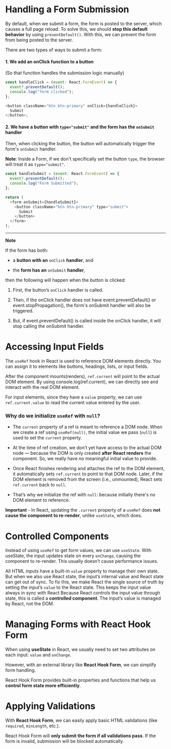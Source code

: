 # Handling a Form Submission

By default, when we submit a form, the form is posted to the server, which causes a full page reload. To solve this, we should **stop this default behavior** by using `preventDefault()`. With this, we can prevent the form from being posted to the server.

There are two types of ways to submit a form:

#### 1. We add an onClick function to a button

(So that function handles the submission logic manually)

```javascript
const handleClick = (event: React.FormEvent) => {
  event?.preventDefault();
  console.log("form clicked");
};

<button className="btn btn-primary" onClick={handleClick}>
  Submit
</button>;
```

#### 2. We have a button with `type="submit"` and the form has the `onSubmit` handler

Then, when clicking the button, the button will automatically trigger the form's `onSubmit` handler.

**Note**: Inside a Form, if we don't specifically set the button `type`, the browser will treat it as `type="submit"`.

```javascript
const handleSubmit = (event: React.FormEvent) => {
  event?.preventDefault();
  console.log("Form Submitted");
};

return (
  <form onSubmit={handleSubmit}>
    <button className="btn btn-primary" type="submit">
      Submit
    </button>
  </form>
);
```

---

**Note**

If the form has both:

- a **button with an** `onClick` **handler**, and

- the **form has an** `onSubmit` **handler**,

then the following will happen when the button is clicked:

1. First, the button’s `onClick` handler is called.

2. Then, if the onClick handler does not have event.preventDefault() or event.stopPropagation(), the form's onSubmit handler will also be triggered.

3. But, if event.preventDefault() is called inside the onClick handler, it will stop calling the onSubmit handler.

# Accessing Input Fields

The `useRef` hook in React is used to reference DOM elements directly. You can assign it to elements like buttons, headings, lists, or input fields.

After the component mounts(renders), `ref.current` will point to the actual DOM element. By using console.log(ref.current), we can directly see and interact with the real DOM element.

For input elements, since they have a `value` property, we can use `ref.current.value` to read the current value entered by the user.

### Why do we initialize `useRef` with `null`?

- The `current` property of a ref is meant to reference a DOM node. When we create a ref using `useRef(null)`, the initial value we pass (`null`) is used to set the `current` property.

- At the time of ref creation, we don’t yet have access to the actual DOM node — because the DOM is only created **after React renders** the component. So, we really have no meaningful initial value to provide.

- Once React finishes rendering and attaches the ref to the DOM element, it automatically sets `ref.current` to point to that DOM node. Later, if the DOM element is removed from the screen (i.e., unmounted), React sets `ref.current` back to `null`.

- That’s why we initialize the ref with `null`: because initially there's no DOM element to reference.

**Important** - In React, updating the `.current` property of a `useRef` does **not cause the component to re-render**, unlike `useState`, which does.

# Controlled Components

Instead of using `useRef` to get form values, we can use `useState`. With useState, the input updates state on every `onChange`, causing the component to re-render. This usually doesn’t cause performance issues.

All HTML inputs have a built-in `value` property to manage their own state. But when we also use React state, the input’s internal value and React state can get out of sync. To fix this, we make React the single source of truth by setting the input’s `value` to the React state. This keeps the input value always in sync with React Because React controls the input value through state, this is called a **controlled component**. The input’s value is managed by React, not the DOM.

# Managing Forms with React Hook Form

When using **useState** in React, we usually need to set two attributes on each input: `value` and `onChange`.

However, with an external library like **React Hook Form**, we can simplify form handling.

React Hook Form provides built-in properties and functions that help us **control form state more efficiently**.

# Applying Validations

With **React Hook Form**, we can easily apply basic HTML validations (like `required`, `minLength`, etc.).

React Hook Form will **only submit the form if all validations pass**. If the form is invalid, submission will be blocked automatically.
